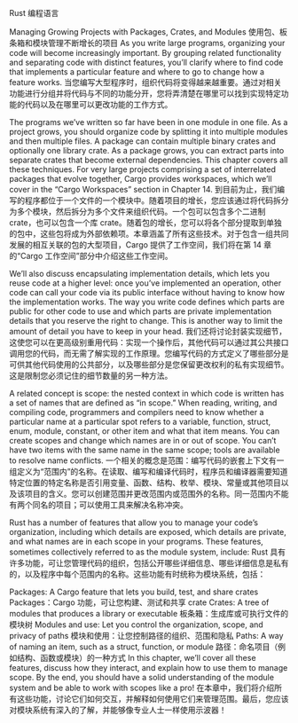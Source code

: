Rust 编程语言
 
Managing Growing Projects with Packages, Crates, and Modules
使用包、板条箱和模块管理不断增长的项目
As you write large programs, organizing your code will become increasingly important. By grouping related functionality and separating code with distinct features, you’ll clarify where to find code that implements a particular feature and where to go to change how a feature works.
当您编写大型程序时，组织代码将变得越来越重要。通过对相关功能进行分组并将代码与不同的功能分开，您将弄清楚在哪里可以找到实现特定功能的代码以及在哪里可以更改功能的工作方式。

The programs we’ve written so far have been in one module in one file. As a project grows, you should organize code by splitting it into multiple modules and then multiple files. A package can contain multiple binary crates and optionally one library crate. As a package grows, you can extract parts into separate crates that become external dependencies. This chapter covers all these techniques. For very large projects comprising a set of interrelated packages that evolve together, Cargo provides workspaces, which we’ll cover in the “Cargo Workspaces” section in Chapter 14.
到目前为止，我们编写的程序都位于一个文件的一个模块中。随着项目的增长，您应该通过将代码拆分为多个模块，然后拆分为多个文件来组织代码。一个包可以包含多个二进制 crate，也可以包含一个库 crate。随着包的增长，您可以将各个部分提取到单独的包中，这些包将成为外部依赖项。本章涵盖了所有这些技术。对于包含一组共同发展的相互关联的包的大型项目，Cargo 提供了工作空间，我们将在第 14 章的“Cargo 工作空间”部分中介绍这些工作空间。

We’ll also discuss encapsulating implementation details, which lets you reuse code at a higher level: once you’ve implemented an operation, other code can call your code via its public interface without having to know how the implementation works. The way you write code defines which parts are public for other code to use and which parts are private implementation details that you reserve the right to change. This is another way to limit the amount of detail you have to keep in your head.
我们还将讨论封装实现细节，这使您可以在更高级别重用代码：实现一个操作后，其他代码可以通过其公共接口调用您的代码，而无需了解实现的工作原理。您编写代码的方式定义了哪些部分是可供其他代码使用的公共部分，以及哪些部分是您保留更改权利的私有实现细节。这是限制您必须记住的细节数量的另一种方法。

A related concept is scope: the nested context in which code is written has a set of names that are defined as “in scope.” When reading, writing, and compiling code, programmers and compilers need to know whether a particular name at a particular spot refers to a variable, function, struct, enum, module, constant, or other item and what that item means. You can create scopes and change which names are in or out of scope. You can’t have two items with the same name in the same scope; tools are available to resolve name conflicts.
一个相关的概念是范围：编写代码的嵌套上下文有一组定义为“范围内”的名称。在读取、编写和编译代码时，程序员和编译器需要知道特定位置的特定名称是否引用变量、函数、结构、枚举、模块、常量或其他项目以及该项目的含义。您可以创建范围并更改范围内或范围外的名称。同一范围内不能有两个同名的项目；可以使用工具来解决名称冲突。

Rust has a number of features that allow you to manage your code’s organization, including which details are exposed, which details are private, and what names are in each scope in your programs. These features, sometimes collectively referred to as the module system, include:
Rust 具有许多功能，可让您管理代码的组织，包括公开哪些详细信息、哪些详细信息是私有的，以及程序中每个范围内的名称。这些功能有时统称为模块系统，包括：

Packages: A Cargo feature that lets you build, test, and share crates
Packages：Cargo 功能，可让您构建、测试和共享 crate
Crates: A tree of modules that produces a library or executable
板条箱：生成库或可执行文件的模块树
Modules and use: Let you control the organization, scope, and privacy of paths
模块和使用：让您控制路径的组织、范围和隐私
Paths: A way of naming an item, such as a struct, function, or module
路径：命名项目（例如结构、函数或模块）的一种方式
In this chapter, we’ll cover all these features, discuss how they interact, and explain how to use them to manage scope. By the end, you should have a solid understanding of the module system and be able to work with scopes like a pro!
在本章中，我们将介绍所有这些功能，讨论它们如何交互，并解释如何使用它们来管理范围。最后，您应该对模块系统有深入的了解，并能够像专业人士一样使用示波器！

